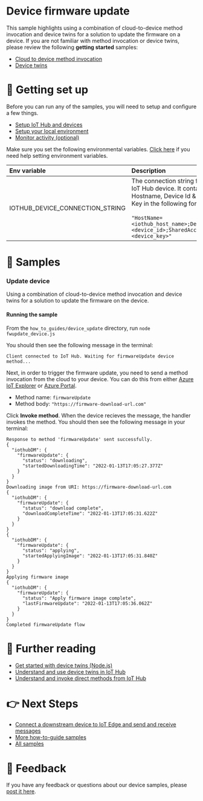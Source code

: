 # Device firmware update

This sample highlights using a combination of cloud-to-device method invocation and device twins for a solution to update the firmware on a device. If you are not familiar with method invocation or device twins, please review the following **getting started** samples:

- [Cloud to device method invocation](../../getting_started/receive_method_invocation)
- [Device twins](../../getting_started/device_twins)

# 🦉 Getting set up

Before you can run any of the samples, you will need to setup and configure a few things. 

- [Setup IoT Hub and devices](../../../doc/devicesamples/iot-hub-prerequisites.md) 
- [Setup your local environment](../../../doc/devicesamples/dev-environment.md) 
- [Monitor activity (optional)](../../../doc/devicesamples/monitor-iot-hub.md)

Make sure you set the following environmental variables. [Click here](../../../doc/devicesamples/setting-env-variables.md) if you need help setting environment variables.

| Env variable                    | Description                                                                                                                                                                                                         |
| :------------------------------ | :------------------------------------------------------------------------------------------------------------------------------------------------------------------------------------------------------------------ |
| IOTHUB_DEVICE_CONNECTION_STRING | The connection string for your IoT Hub device. It contains the Hostname, Device Id & Device Key in the following format:<br/><br/>`"HostName=<iothub_host_name>;DeviceId=<device_id>;SharedAccessKey=<device_key>"` |

# 🌟 Samples

### Update device

Using a combination of cloud-to-device method invocation and device twins for a solution to update the firmware on the device.

#### Running the sample

From the `how_to_guides/device_update` directory, run `node fwupdate_device.js`

You should then see the following message in the terminal:

```text
Client connected to IoT Hub. Waiting for firmwareUpdate device method...
```

Next, in order to trigger the firmware update, you need to send a method invocation from the cloud to your device. You can do this from either [Azure IoT Explorer](../../../doc/devicesamples/send-message-with-iot-explorer.md) or [Azure Portal](../../../doc/devicesamples/send-message-with-azure-portal.md).

- Method name: `firmwareUpdate`
- Method body: `"https://firmware-download-url.com"`

Click **Invoke method**. When the device recieves the message, the handler invokes the method. You should then see the following message in your terminal:

```text
Response to method 'firmwareUpdate' sent successfully.
{
  "iothubDM": {
    "firmwareUpdate": {
      "status": "downloading",
      "startedDownloadingTime": "2022-01-13T17:05:27.377Z"
    }
  }
}
Downloading image from URI: https://firmware-download-url.com
{
  "iothubDM": {
    "firmwareUpdate": {
      "status": "download complete",
      "downloadCompleteTime": "2022-01-13T17:05:31.622Z"
    }
  }
}
{
  "iothubDM": {
    "firmwareUpdate": {
      "status": "applying",
      "startedApplyingImage": "2022-01-13T17:05:31.840Z"
    }
  }
}
Applying firmware image
{
  "iothubDM": {
    "firmwareUpdate": {
      "status": "Apply firmware image complete",
      "lastFirmwareUpdate": "2022-01-13T17:05:36.062Z"
    }
  }
}
Completed firmwareUpdate flow
```

# 📖 Further reading

- [Get started with device twins (Node.js)](https://docs.microsoft.com/en-us/azure/iot-hub/iot-hub-node-node-twin-getstarted)
- [Understand and use device twins in IoT Hub](https://docs.microsoft.com/en-us/azure/iot-hub/iot-hub-devguide-device-twins)
- [Understand and invoke direct methods from IoT Hub](https://docs.microsoft.com/en-us/azure/iot-hub/iot-hub-devguide-direct-methods?WT.mc_id=Portal-Microsoft_Azure_IotHub)

# 👉 Next Steps

- [Connect a downstream device to IoT Edge and send and receive messages](../device_connecting_to_edge)
- [More how-to-guide samples](../../)
- [All samples](../../../device_samples)

# 💬 Feedback

If you have any feedback or questions about our device samples, please [post it here](https://github.com/Azure/azure-iot-sdk-node/discussions/1042).